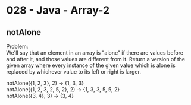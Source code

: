 028 - Java - Array-2
=====================

notAlone
--------

Problem:  
We'll say that an element in an array is "alone" if there are values before and after it, and those values are different from it. Return a version of the given array where every instance of the given value which is alone is replaced by whichever value to its left or right is larger. 
>
notAlone({1, 2, 3}, 2) → {1, 3, 3}  
notAlone({1, 2, 3, 2, 5, 2}, 2) → {1, 3, 3, 5, 5, 2}  
notAlone({3, 4}, 3) → {3, 4}  

